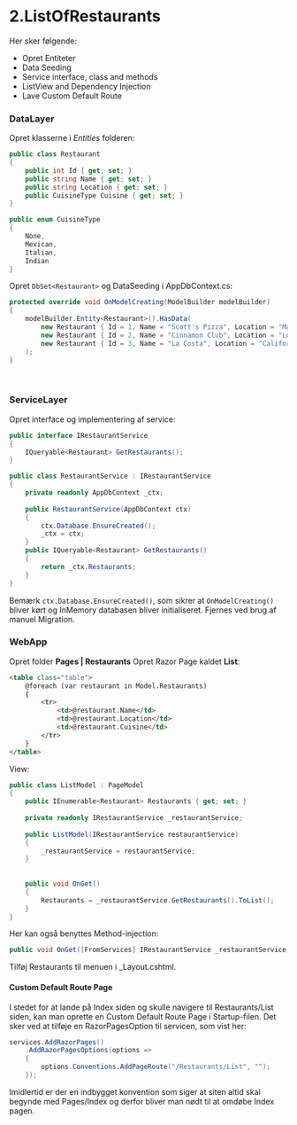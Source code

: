 ﻿# 2.ListOfRestaurants

Her sker følgende:
- Opret Entiteter
- Data Seeding
- Service interface, class and methods
- ListView and Dependency Injection
- Lave Custom Default Route


### DataLayer
Opret klasserne i *Entities* folderen:
```c#
public class Restaurant
{
    public int Id { get; set; }
    public string Name { get; set; }
    public string Location { get; set; }
    public CuisineType Cuisine { get; set; }
}

public enum CuisineType
{
    None,
    Mexican,
    Italian,
    Indian
}
```

Opret ```DbSet<Restaurant>``` og DataSeeding i AppDbContext.cs:
```c#
protected override void OnModelCreating(ModelBuilder modelBuilder)
{
    modelBuilder.Entity<Restaurant>().HasData(
        new Restaurant { Id = 1, Name = "Scott's Pizza", Location = "Maryland", Cuisine = CuisineType.Italian },
        new Restaurant { Id = 2, Name = "Cinnamon Club", Location = "London", Cuisine = CuisineType.Italian },
        new Restaurant { Id = 3, Name = "La Costa", Location = "California", Cuisine = CuisineType.Mexican }
    );
}
```
 
### ServiceLayer
Opret interface og implementering af service:
```c#
public interface IRestaurantService
{
    IQueryable<Restaurant> GetRestaurants();
}

public class RestaurantService : IRestaurantService
{
    private readonly AppDbContext _ctx;
 
    public RestaurantService(AppDbContext ctx)
    {
        ctx.Database.EnsureCreated();
        _ctx = ctx;
    }
    public IQueryable<Restaurant> GetRestaurants() 
    {
        return _ctx.Restaurants;
    }
}
```

Bemærk ```ctx.Database.EnsureCreated()```, som sikrer at ```OnModelCreating()``` bliver kørt og InMemory databasen bliver initialiseret. Fjernes ved brug af manuel Migration.


### WebApp
Opret folder **Pages | Restaurants**
Opret Razor Page kaldet **List**:
```html
<table class="table">
    @foreach (var restaurant in Model.Restaurants)
    {
        <tr>
            <td>@restaurant.Name</td>
            <td>@restaurant.Location</td>
            <td>@restaurant.Cuisine</td>
        </tr>
    }
</table>
```

View:
```c#
public class ListModel : PageModel
{
    public IEnumerable<Restaurant> Restaurants { get; set; }
  
    private readonly IRestaurantService _restaurantService;
 
    public ListModel(IRestaurantService restaurantService)
    {
        _restaurantService = restaurantService;
    }
 
 
    public void OnGet()
    {
        Restaurants = _restaurantService.GetRestaurants().ToList();
    }
}
```

Her kan også benyttes Method-injection: 
```c#
public void OnGet([FromServices] IRestaurantService _restaurantService)
```

Tilføj Restaurants til menuen i _Layout.cshtml.

#### Custom Default Route Page
I stedet for at lande på Index siden og skulle navigere til Restaurants/List siden, kan man oprette en Custom Default Route Page i Startup-filen. 
Det sker ved at tilføje en RazorPagesOption til servicen, som vist her:
```c#
services.AddRazorPages()
    .AddRazorPagesOptions(options =>
    {
        options.Conventions.AddPageRoute("/Restaurants/List", "");
    }); 
```
Imidlertid er der en indbygget konvention som siger at siten altid skal begynde med Pages/Index og derfor bliver man nødt til at omdøbe Index pagen. 
